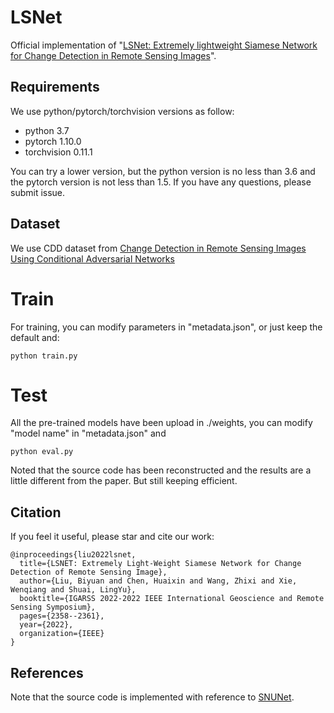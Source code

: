 # LSNet
Official implementation of "[LSNet: Extremely lightweight Siamese Network for Change Detection in Remote Sensing Images](https://arxiv.org/abs/2201.09156)".
## Requirements
We use python/pytorch/torchvision versions as follow:  
- python 3.7
- pytorch 1.10.0
- torchvision 0.11.1

You can try a lower version, but the python version is no less than 3.6 and the pytorch version is not less than 1.5. If you have any questions, please submit issue.

## Dataset
We use CDD dataset from [Change Detection in Remote Sensing Images Using Conditional Adversarial Networks](https://paperswithcode.com/paper/change-detection-in-remote-sensing-images)
# Train
For training, you can modify parameters in "metadata.json", or just keep the default and:
```
python train.py
```

# Test
All the pre-trained models have been upload in ./weights, you can modify "model name" in "metadata.json" and
```
python eval.py
```
Noted that the source code has been reconstructed and the results are a little different from the paper. But still keeping efficient. 

## Citation

If you feel it useful, please star and cite our work:
```
@inproceedings{liu2022lsnet,
  title={LSNET: Extremely Light-Weight Siamese Network for Change Detection of Remote Sensing Image},
  author={Liu, Biyuan and Chen, Huaixin and Wang, Zhixi and Xie, Wenqiang and Shuai, LingYu},
  booktitle={IGARSS 2022-2022 IEEE International Geoscience and Remote Sensing Symposium},
  pages={2358--2361},
  year={2022},
  organization={IEEE}
}
```

## References
Note that the source code is implemented with reference to [SNUNet](https://github.com/likyoo/Siam-NestedUNet). 
